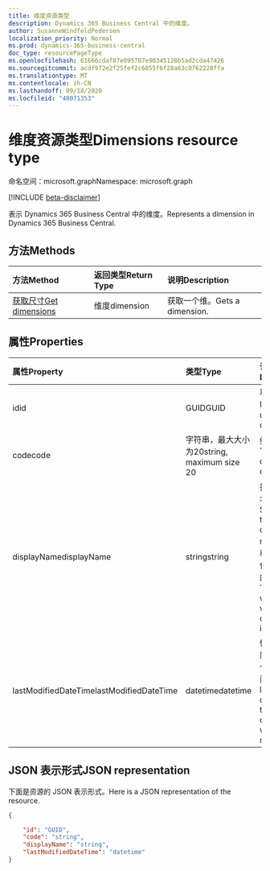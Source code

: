```yaml
---
title: 维度资源类型
description: Dynamics 365 Business Central 中的维度。
author: SusanneWindfeldPedersen
localization_priority: Normal
ms.prod: dynamics-365-business-central
doc_type: resourcePageType
ms.openlocfilehash: 61666cdaf87e095707e90345128b5ad2cda47426
ms.sourcegitcommit: acdf972e2f25fef2c6855f6f28a63c0762228ffa
ms.translationtype: MT
ms.contentlocale: zh-CN
ms.lasthandoff: 09/18/2020
ms.locfileid: "48071353"
---
```

# <a name="dimensions-resource-type"></a><span data-ttu-id="b6a73-103">维度资源类型</span><span class="sxs-lookup"><span data-stu-id="b6a73-103">Dimensions resource type</span></span>

<span data-ttu-id="b6a73-104">命名空间：microsoft.graph</span><span class="sxs-lookup"><span data-stu-id="b6a73-104">Namespace: microsoft.graph</span></span>

[!INCLUDE [beta-disclaimer](../../includes/beta-disclaimer.md)]

<span data-ttu-id="b6a73-105">表示 Dynamics 365 Business Central 中的维度。</span><span class="sxs-lookup"><span data-stu-id="b6a73-105">Represents a dimension in Dynamics 365 Business Central.</span></span>

## <a name="methods"></a><span data-ttu-id="b6a73-106">方法</span><span class="sxs-lookup"><span data-stu-id="b6a73-106">Methods</span></span>
| <span data-ttu-id="b6a73-107">方法</span><span class="sxs-lookup"><span data-stu-id="b6a73-107">Method</span></span>       | <span data-ttu-id="b6a73-108">返回类型</span><span class="sxs-lookup"><span data-stu-id="b6a73-108">Return Type</span></span>  |<span data-ttu-id="b6a73-109">说明</span><span class="sxs-lookup"><span data-stu-id="b6a73-109">Description</span></span>|
|:-------------|:-------------|:----------|
|[<span data-ttu-id="b6a73-110">获取尺寸</span><span class="sxs-lookup"><span data-stu-id="b6a73-110">Get dimensions</span></span>](../api/dynamics-dimension-get.md)|<span data-ttu-id="b6a73-111">维度</span><span class="sxs-lookup"><span data-stu-id="b6a73-111">dimension</span></span>|<span data-ttu-id="b6a73-112">获取一个维。</span><span class="sxs-lookup"><span data-stu-id="b6a73-112">Gets a dimension.</span></span>|


## <a name="properties"></a><span data-ttu-id="b6a73-113">属性</span><span class="sxs-lookup"><span data-stu-id="b6a73-113">Properties</span></span>
| <span data-ttu-id="b6a73-114">属性</span><span class="sxs-lookup"><span data-stu-id="b6a73-114">Property</span></span>           | <span data-ttu-id="b6a73-115">类型</span><span class="sxs-lookup"><span data-stu-id="b6a73-115">Type</span></span>                  |<span data-ttu-id="b6a73-116">说明</span><span class="sxs-lookup"><span data-stu-id="b6a73-116">Description</span></span>               |
|:-------------------|:----------------------|:-------------------------|
|<span data-ttu-id="b6a73-117">id</span><span class="sxs-lookup"><span data-stu-id="b6a73-117">id</span></span>                  |<span data-ttu-id="b6a73-118">GUID</span><span class="sxs-lookup"><span data-stu-id="b6a73-118">GUID</span></span>                   |<span data-ttu-id="b6a73-119">项目的唯一 ID。</span><span class="sxs-lookup"><span data-stu-id="b6a73-119">The unique ID of the item.</span></span>|
|<span data-ttu-id="b6a73-120">code</span><span class="sxs-lookup"><span data-stu-id="b6a73-120">code</span></span>                |<span data-ttu-id="b6a73-121">字符串，最大大小为20</span><span class="sxs-lookup"><span data-stu-id="b6a73-121">string, maximum size 20</span></span>|<span data-ttu-id="b6a73-122">维度代码。</span><span class="sxs-lookup"><span data-stu-id="b6a73-122">The dimension code.</span></span>       |
|<span data-ttu-id="b6a73-123">displayName</span><span class="sxs-lookup"><span data-stu-id="b6a73-123">displayName</span></span>         |<span data-ttu-id="b6a73-124">string</span><span class="sxs-lookup"><span data-stu-id="b6a73-124">string</span></span>                 |<span data-ttu-id="b6a73-125">指定维度的名称。</span><span class="sxs-lookup"><span data-stu-id="b6a73-125">Specifies the dimension's name.</span></span> <span data-ttu-id="b6a73-126">此名称将显示在使用该维度的位置。</span><span class="sxs-lookup"><span data-stu-id="b6a73-126">This name will appear where the dimension is used.</span></span>|
|<span data-ttu-id="b6a73-127">lastModifiedDateTime</span><span class="sxs-lookup"><span data-stu-id="b6a73-127">lastModifiedDateTime</span></span>|<span data-ttu-id="b6a73-128">datetime</span><span class="sxs-lookup"><span data-stu-id="b6a73-128">datetime</span></span>               |<span data-ttu-id="b6a73-129">修改了该维度的最后一个日期/时间。</span><span class="sxs-lookup"><span data-stu-id="b6a73-129">The last datetime the dimension was modified.</span></span>|  


## <a name="json-representation"></a><span data-ttu-id="b6a73-130">JSON 表示形式</span><span class="sxs-lookup"><span data-stu-id="b6a73-130">JSON representation</span></span>

<span data-ttu-id="b6a73-131">下面是资源的 JSON 表示形式。</span><span class="sxs-lookup"><span data-stu-id="b6a73-131">Here is a JSON representation of the resource.</span></span>


```json
{

    "id": "GUID",
    "code": "string",
    "displayName": "string",
    "lastModifiedDateTime": "datetime"
}
```



